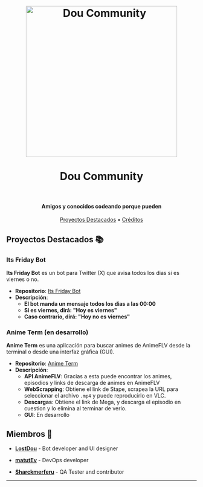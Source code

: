 <h1 align="center">
  <br>
  <a href="https://github.com/Dou-Community"><img src="https://github.com/user-attachments/assets/3490f5ba-10ff-472d-8934-aa7c73cbccee" alt="Dou Community" width="400"></a>
  <br>
  <br>
  Dou Community
  <br>
  <br>
</h1>


<h4 align="center">Amigos y conocidos codeando porque pueden</h4>

<p align="center">
  <a href="#proyectos-destacados">Proyectos Destacados</a> •
  <a href="#creditos">Créditos</a>
</p>

## Proyectos Destacados 📚

### Its Friday Bot
**Its Friday Bot** es un bot para Twitter (X) que avisa todos los dias si es viernes o no.
- **Repositorio**: [Its Friday Bot](https://github.com/Dou-Community-S-A/Its_Friday_Bot)
- **Descripción**:
  - **El bot manda un mensaje todos los dias a las 00:00**
  - **Si es viernes, dirá: "Hoy es viernes"**
  - **Caso contrario, dirá: "Hoy no es viernes"**

### Anime Term (en desarrollo)
**Anime Term** es una aplicación para buscar animes de AnimeFLV desde la terminal o desde una interfaz gráfica (GUI).
- **Repositorio**: [Anime Term](https://github.com/Dou-Community-S-A/term-anime)
- **Descripción**:
  - **API AnimeFLV**: Gracias a esta puede encontrar los animes, episodios y links de descarga de animes en AnimeFLV
  - **WebScrapping**: Obtiene el link de Stape, scrapea la URL para seleccionar el archivo `.mp4` y puede reproducirlo en VLC.
  - **Descargas**: Obtiene el link de Mega, y descarga el episodio en cuestion y lo elimina al terminar de verlo.
  - **GUI**: En desarrollo

## Miembros 👥

- **[LostDou](https://github.com/lostdou)** - Bot developer and UI designer

- **[matutEv](https://github.com/matiasdante)** - DevOps developer

- **[Sharckmerferu](https://github.com/Shackmerferu)** - QA Tester and contributor

---
